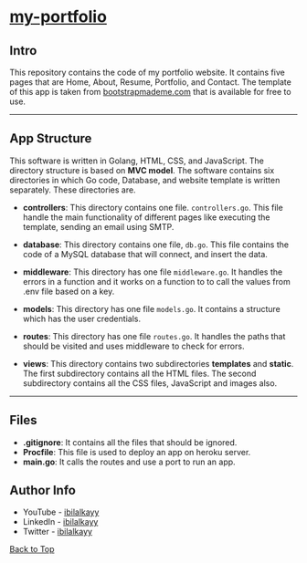 # [my-portfolio](https://ibilalkayy.herokuapp.com/)

## Intro
This repository contains the code of my portfolio website. It contains five pages that are Home, About, Resume, Portfolio, and Contact. The template of this app is taken from [bootstrapmademe.com](https://bootstrapmade.com/free-html-bootstrap-template-my-resume/) that is available for free to use.

---

## App Structure

This software is written in Golang, HTML, CSS, and JavaScript. The directory structure is based on **MVC model**. The software contains six directories in which Go code, Database, and website template is written separately. These directories are.

- **controllers**: This directory contains one file. `controllers.go`. This file handle the main functionality of different pages like executing the template, sending an email using SMTP.
    
- **database**: This directory contains one file, `db.go`. This file contains the code of a MySQL database that will connect, and insert the data.
    
- **middleware**: This directory has one file `middleware.go`. It handles the errors in a function and it works on a function to to call the values from .env file based on a key.
   
- **models**: This directory has one file `models.go`. It contains a structure which has the user credentials.

- **routes**: This directory has one file `routes.go`. It handles the paths that should be visited and uses middleware to check for errors.

- **views**: This directory contains two subdirectories **templates** and **static**. The first subdirectory contains all the HTML files. The second subdirectory contains all the CSS files, JavaScript and images also. 


---

## Files

- **.gitignore**: It contains all the files that should be ignored.
- **Procfile**: This file is used to deploy an app on heroku server.
- **main.go**: It calls the routes and use a port to run an app.

## Author Info

- YouTube - [ibilalkayy](https://www.youtube.com/channel/UCBLTfRg0Rgm4FtXkvql7DRQ)
- LinkedIn - [ibilalkayy](https://www.linkedin.com/in/ibilalkayy/)
- Twitter - [ibilalkayy](https://twitter.com/ibilalkayy)

[Back to Top](#my-portfolio)
